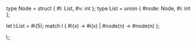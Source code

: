 type Node = struct { #l: List, #v: int };
type List = union { #node: Node, #i: int };

let l:List = #i(5);
match l {
    #i(x) -> #i(x)
|   #node(n) -> #node(n)
};

l;;